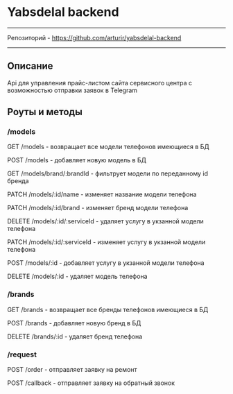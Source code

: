 # Yabsdelal backend

***

Репозиторий - https://github.com/arturir/yabsdelal-backend


***

## Описание

Api для управления прайс-листом сайта сервисного центра с возможностью отправки заявок в Telegram

## Роуты и методы

### /models

GET /models - возвращает все модели телефонов имеющиеся в БД

POST /models - добавляет новую модель в БД

GET /models/brand/:brandId - фильтрует модели по переданному id бренда

PATCH /models/:id/name - изменяет название модели телефона

PATCH /models/:id/brand - изменяет бренд модели телефона

DELETE /models/:id/:serviceId - удаляет услугу в укзанной модели телефона

PATCH /models/:id/:serviceId - изменяет услугу в укзанной модели телефона

POST /models/:id - добавляет услугу в укзанной модели телефона

DELETE /models/:id - удаляет модель телефона

### /brands

GET /brands - возвращает все бренды телефонов имеющиеся в БД

POST /brands - добавляет новую бренд в БД

DELETE /brands/:id - удаляет бренд телефона

### /request

POST /order - отправляет заявку на ремонт

POST /callback - отправляет заявку на обратный звонок